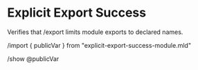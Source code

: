 # Explicit Export Success

Verifies that /export limits module exports to declared names.

/import { publicVar } from "explicit-export-success-module.mld"

/show @publicVar
